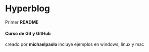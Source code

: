 # Hyperblog

Primer **README**
#### Curso de Git y GitHub
creado por **michaelpaolo**
incluye ejemplos en windows, linux y mac